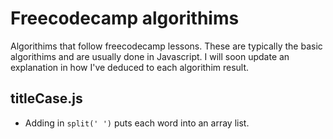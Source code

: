 # Freecodecamp algorithims
Algorithims that follow freecodecamp lessons. These are typically the basic algorithims and are usually done in Javascript.
I will soon update an explanation in how I've deduced to each algorithim result.
 
## titleCase.js

- Adding in `split(' ')` puts each word into an array list.
